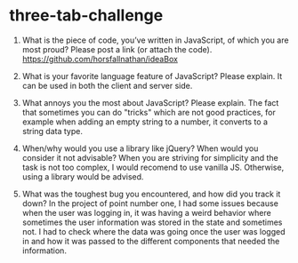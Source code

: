 # three-tab-challenge

1. What is the piece of code, you’ve written in JavaScript, of which you are most proud? Please post a link (or attach the code).
https://github.com/horsfallnathan/ideaBox
 

2. What is your favorite language feature of JavaScript? Please explain.
It can be used in both the client and server side.
 

3. What annoys you the most about JavaScript? Please explain.
The fact that sometimes you can do "tricks" which are not good practices, for example when adding an empty string to a number, it converts to a string data type.
 

4. When/why would you use a library like jQuery? When would you consider it not advisable?
When you are striving for simplicity and the task is not too complex, I would recomend to use vanilla JS. Otherwise, using a library would be advised.
 

5. What was the toughest bug you encountered, and how did you track it down?
In the project of point number one, I had some issues because when the user was logging in, it was having a weird behavior where sometimes the user information was stored in the state and sometimes not.
I had to check where the data was going once the user was logged in and how it was passed to the different components that needed the information.
 
